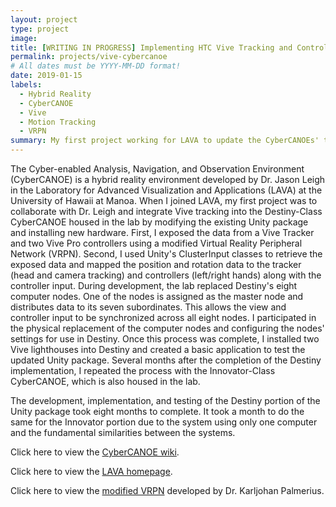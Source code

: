 ```yaml
---
layout: project
type: project
image: 
title: [WRITING IN PROGRESS] Implementing HTC Vive Tracking and Controller Input into Destiny-Class and Innovator-Class CyberCANOEs
permalink: projects/vive-cybercanoe
# All dates must be YYYY-MM-DD format!
date: 2019-01-15
labels:
  - Hybrid Reality
  - CyberCANOE
  - Vive
  - Motion Tracking
  - VRPN
summary: My first project working for LAVA to update the CyberCANOEs' tracking.
---
```


The Cyber-enabled Analysis, Navigation, and Observation Environment (CyberCANOE) is a hybrid reality environment developed by Dr. Jason Leigh in the Laboratory for Advanced Visualization and Applications (LAVA) at the University of Hawaii at Manoa. When I joined LAVA, my first project was to collaborate with Dr. Leigh and integrate Vive tracking into the Destiny-Class CyberCANOE housed in the lab by modifying the existing Unity package and installing new hardware. First, I exposed the data from a Vive Tracker and two Vive Pro controllers using a modified Virtual Reality Peripheral Network (VRPN). Second, I used Unity's ClusterInput classes to retrieve the exposed data and mapped the position and rotation data to the tracker (head and camera tracking) and controllers (left/right hands) along with the controller input. During development, the lab replaced Destiny's eight computer nodes. One of the nodes is assigned as the master node and distributes data to its seven subordinates. This allows the view and controller input to be synchronized across all eight nodes. I participated in the physical replacement of the computer nodes and configuring the nodes' settings for use in Destiny. Once this process was complete, I installed two Vive lighthouses into Destiny and created a basic application to test the updated Unity package. Several months after the completion of the Destiny implementation, I repeated the process with the Innovator-Class CyberCANOE, which is also housed in the lab. 

The development, implementation, and testing of the Destiny portion of the Unity package took eight months to complete. It took a month to do the same for the Innovator portion due to the system using only one computer and the fundamental similarities between the systems. 

Click here to view the [CyberCANOE wiki](https://github.com/uhmlavalab/CyberCANOE/wiki).

Click here to view the [LAVA homepage](https://www.lavaflow.info/).

Click here to view the [modified VRPN](https://gitlab.com/karlun/vrpn-openvr) developed by Dr. Karljohan Palmerius.
